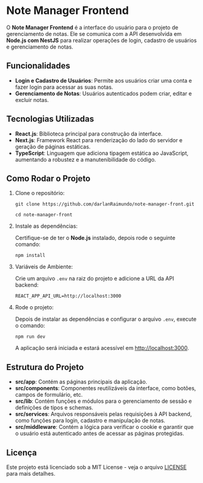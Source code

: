 # Note Manager Frontend

O **Note Manager Frontend** é a interface do usuário para o projeto de gerenciamento de notas. Ele se comunica com a API desenvolvida em **Node.js com NestJS** para realizar operações de login, cadastro de usuários e gerenciamento de notas.

## Funcionalidades

- **Login e Cadastro de Usuários**: Permite aos usuários criar uma conta e fazer login para acessar as suas notas.
- **Gerenciamento de Notas**: Usuários autenticados podem criar, editar e excluir notas.

## Tecnologias Utilizadas

- **React.js**: Biblioteca principal para construção da interface.
- **Next.js**: Framework React para renderização do lado do servidor e geração de páginas estáticas.
- **TypeScript**: Linguagem que adiciona tipagem estática ao JavaScript, aumentando a robustez e a manutenibilidade do código.

## Como Rodar o Projeto

1. Clone o repositório:

   `git clone https://github.com/darlanRaimundo/note-manager-front.git`

   `cd note-manager-front`

2. Instale as dependências:

   Certifique-se de ter o **Node.js** instalado, depois rode o seguinte comando:

   `npm install`

3. Variáveis de Ambiente:

   Crie um arquivo `.env` na raiz do projeto e adicione a URL da API backend:

   `REACT_APP_API_URL=http://localhost:3000`

4. Rode o projeto:

   Depois de instalar as dependências e configurar o arquivo `.env`, execute o comando:

   `npm run dev`

   A aplicação será iniciada e estará acessível em [http://localhost:3000](http://localhost:3000).

## Estrutura do Projeto

- **src/app**: Contém as páginas principais da aplicação.
- **src/components**: Componentes reutilizáveis da interface, como botões, campos de formulário, etc.
- **src/lib**: Contém funções e módulos para o gerenciamento de sessão e definições de tipos e schemas.
- **src/services**: Arquivos responsáveis pelas requisições à API backend, como funções para login, cadastro e manipulação de notas.
- **src/middleware**: Contém a lógica para verificar o cookie e garantir que o usuário está autenticado antes de acessar as páginas protegidas.

## Licença

Este projeto está licenciado sob a MIT License - veja o arquivo [LICENSE](LICENSE) para mais detalhes.
